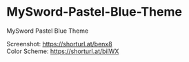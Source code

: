# MySword-Pastel-Blue-Theme
MySword Pastel Blue Theme

Screenshot: https://shorturl.at/benx8 <br />
Color Scheme: https://shorturl.at/bilWX
